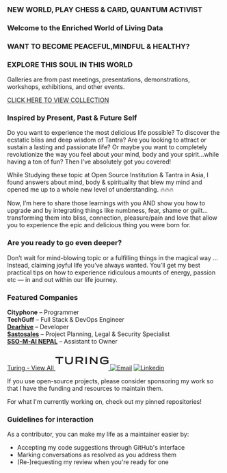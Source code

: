 ### NEW WORLD, PLAY CHESS & CARD, QUANTUM ACTIVIST
### Welcome to the Enriched World of Living Data 

### WANT TO BECOME PEACEFUL,MINDFUL & HEALTHY?


### EXPLORE THIS SOUL IN THIS WORLD
Galleries are from past meetings, presentations, demonstrations, workshops, exhibitions, and other events.

<a target="_blank" href="https://photos.app.goo.gl/FnhDpp3PEqZsDDf66"> CLICK HERE TO VIEW COLLECTION </a>

### Inspired by Present, Past & Future Self

Do you want to experience the most delicious life possible? To discover the ecstatic bliss and deep wisdom of Tantra? Are you looking to attract or sustain a lasting and passionate life? Or maybe you want to completely revolutionize the way you feel about your mind, body and your spirit…while having a ton of fun? Then I’ve absolutely got you covered!

While Studying these topic at Open Source Institution & Tantra in Asia, I found answers about mind, body & spirituality that blew my mind and opened me up to a whole new level of understanding. 🔥🔥🔥

Now, I’m here to share those learnings with you AND show you how to upgrade and by integrating things like numbness, fear, shame or guilt…transforming them into bliss, connection, pleasure/pain and love that allow you to experience the epic and delicious thing you were born for.

### Are you ready to go even deeper?

Don’t wait for mind-blowing topic or a fulfilling things in the magical way …Instead, claiming joyful life you’ve always wanted. You’ll get my best practical tips on how to experience ridiculous amounts of energy, passion etc — in and out within our life journey.


### Featured Companies

<strong>Cityphone</strong> – Programmer<br>
<strong>TechGuff</strong> – Full Stack &amp; DevOps Engineer<br>
<a href="https://dearhive.com/" target="_blank" rel="noopener"><strong>Dearhive</strong></a> – Developer<br>
<a href="https://sastosales.com.np/" target="_blank" rel="noopener"><strong>Sastosales</strong></a> – Project Planning, Legal &amp; Security Specialist<br>
<a href="https://ssomai.com.np/" target="_blank" rel="noopener"><strong>SSO-M-AI NEPAL</strong></a> – Assistant to Owner

<a href="https://matching.turing.com/developer-resume-preview/06b0c316b0709b8a9e4740e20d47e169e80389c1ccb1">
Turing - View All
<svg version="1.1" id="Layer_1" xmlns="http://www.w3.org/2000/svg" x="0px" y="0px" viewBox="0 0 938.7 135" xml:space="preserve" width="124" height="45"><g><g><path fill="#212121" d="M137.8,25.4h-56v106.3H56.2V25.4H0V3.2h137.8V25.4z"></path><path fill="#212121" d="M170.9,68.5V3.2h25.6v65.5c0,32.3,17.5,43.5,44,43.5c24.8,0,42.9-11.3,42.9-43.5V3.2h25.6v65.3    c0,46.8-25.4,66.4-68.4,66.4C197,135,170.9,115.3,170.9,68.5z"></path><path fill="#212121" d="M430.6,88.8h-48.6v43h-24.8V3.2h82c32.2,0,49.9,10.7,49.9,41.4c0,22.1-11,36.7-31.3,42l35.8,45.1h-29.9L430.6,88.8z     M382.1,67.2h55.3c15.9,0,26.4-7.1,26.4-22.5c0-15.3-10.4-19.3-26.4-19.3h-55.3V67.2z"></path><path fill="#212121" d="M531.7,3.2h25.4v128.5h-25.4V3.2z"></path><path fill="#212121" d="M745.1,3.2v128.5h-25.4l-84.2-93.9v93.9h-25V3.2h25.4L720.1,97V3.2H745.1z"></path><path fill="#212121" d="M938.7,62.2v53.1C923.6,127.9,899,135,866.6,135c-48.8,0-76.7-19.7-76.7-64v-7.3C789.9,19.7,817.8,0,866,0    c30.3,0,52.3,6.7,71.8,25.6l-16.1,19.5C909.1,30.4,891,22.7,866,22.7c-29.7,0-50.5,11.1-50.5,40.9v7.6c0,29.8,20.8,41.1,54.5,41.1    c24.6,0,36.2-4.8,43.3-10.1V81.7h-64.5V62.2H938.7z"></path></g></g></svg>
</a>
<a href="mailto:surendrakumarsomai@gmail.com"><img src="https://camo.githubusercontent.com/74ba7d2b8261b5ca8d5426b87df7acb8e8ef1e7f6867dc817cc759b2a5f32bf9/68747470733a2f2f696d672e736869656c64732e696f2f62616467652f456d61696c2d4541343333353f6c6f676f3d476d61696c266c6f676f436f6c6f723d7768697465" alt="Email" data-canonical-src="https://img.shields.io/badge/Email-EA4335?logo=Gmail&amp;logoColor=white" style="max-width: 100%;"></a>
<a href="https://linkedin.com/in/surendra-somai-813937101/" rel="nofollow"><img src="https://camo.githubusercontent.com/b942fa9b9e41d2b288bae841c856eaa780803809c263ec8a54a7779e1aa068fa/68747470733a2f2f696d672e736869656c64732e696f2f62616467652f4c696e6b6564496e2d3030373742353f6c6f676f3d6c696e6b6564696e266c6f676f436f6c6f723d7768697465" alt="Linkedin" data-canonical-src="https://img.shields.io/badge/LinkedIn-0077B5?logo=linkedin&amp;logoColor=white" style="max-width: 100%;"></a>


If you use open-source projects, please consider sponsoring my work so that I have the funding and resources to maintain them.

For what I'm currently working on, check out my pinned repositories!

### Guidelines for interaction

As a contributor, you can make my life as a maintainer easier by:
 - Accepting my code suggestions through GitHub's interface
 - Marking conversations as resolved as you address them
 - (Re-)requesting my review when you're ready for one
